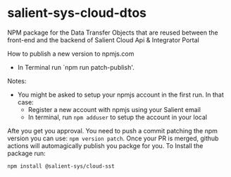# salient-sys-cloud-dtos
NPM package for the Data Transfer Objects that are reused between the front-end and the backend of Salient Cloud Api &amp; Integrator Portal

How to publish a new version to npmjs.com
- In Terminal run `npm run patch-publish'. 

Notes: 
  - You might be asked to setup your npmjs account in the first run. In that case:
    - Register a new account with npmjs using your Salient email
    - In terminal, run `npm adduser` to setup the account in your local
   
   
Afte you get you approval. You need to push a commit patching the npm version you can use: `npm version patch`. 
Once your PR is merged, github actions will automagically publish you packge for you. 
To Install the package run: 
```
npm install @salient-sys/cloud-sst
```
